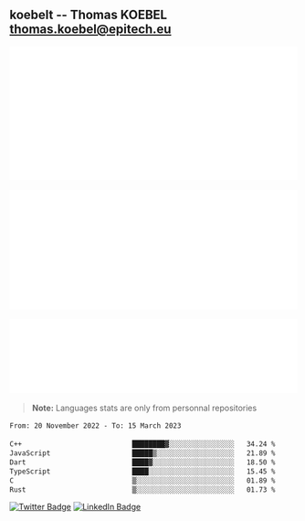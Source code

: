 ## koebelt -- Thomas KOEBEL <thomas.koebel@epitech.eu>

<!-- On github since 2018-->


![Metrics](/metrics.classic.svg)



<!--![Metrics](/metrics.plugin.introduction.repository.svg)-->
![Metrics](/metrics.plugin.isocalendar.svg)



![Metrics](/metrics.plugin.languages.svg)

> **Note:** Languages stats are only from personnal repositories

<!--START_SECTION:waka-->

```text
From: 20 November 2022 - To: 15 March 2023

C++                           ████████▓░░░░░░░░░░░░░░░░   34.24 %
JavaScript                    █████▒░░░░░░░░░░░░░░░░░░░   21.89 %
Dart                          ████▓░░░░░░░░░░░░░░░░░░░░   18.50 %
TypeScript                    ████░░░░░░░░░░░░░░░░░░░░░   15.45 %
C                             ▒░░░░░░░░░░░░░░░░░░░░░░░░   01.89 %
Rust                          ▒░░░░░░░░░░░░░░░░░░░░░░░░   01.73 %
```

<!--END_SECTION:waka-->

[![Twitter Badge](https://img.shields.io/badge/Twitter-Profile-informational?style=flat&logo=twitter&logoColor=white&color=1CA2F1)](https://twitter.com/jesuis_roux)
[![LinkedIn Badge](https://img.shields.io/badge/LinkedIn-Profile-informational?style=flat&logo=linkedin&logoColor=white&color=0D76A8)](https://www.linkedin.com/in/koebelt/)
